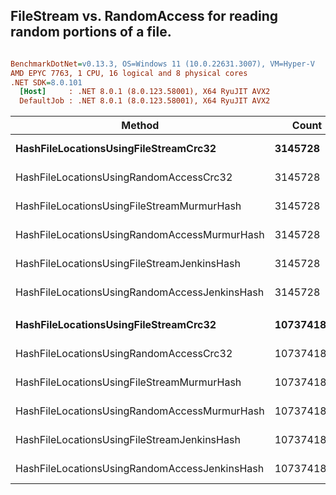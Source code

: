 ## FileStream vs. RandomAccess for reading random portions of a file.


``` ini

BenchmarkDotNet=v0.13.3, OS=Windows 11 (10.0.22631.3007), VM=Hyper-V
AMD EPYC 7763, 1 CPU, 16 logical and 8 physical cores
.NET SDK=8.0.101
  [Host]     : .NET 8.0.1 (8.0.123.58001), X64 RyuJIT AVX2
  DefaultJob : .NET 8.0.1 (8.0.123.58001), X64 RyuJIT AVX2


```
|                                        Method |      Count |      Mean |    Error |   StdDev | Ratio |
|---------------------------------------------- |----------- |----------:|---------:|---------:|------:|
|         **HashFileLocationsUsingFileStreamCrc32** |    **3145728** | **159.60 ms** | **0.153 ms** | **0.143 ms** |  **1.00** |
|       HashFileLocationsUsingRandomAccessCrc32 |    3145728 | 162.54 ms | 0.742 ms | 0.694 ms |  1.02 |
|    HashFileLocationsUsingFileStreamMurmurHash |    3145728 |  25.96 ms | 0.065 ms | 0.061 ms |  0.16 |
|  HashFileLocationsUsingRandomAccessMurmurHash |    3145728 |  27.74 ms | 0.082 ms | 0.076 ms |  0.17 |
|   HashFileLocationsUsingFileStreamJenkinsHash |    3145728 | 100.76 ms | 0.147 ms | 0.123 ms |  0.63 |
| HashFileLocationsUsingRandomAccessJenkinsHash |    3145728 | 103.13 ms | 0.118 ms | 0.099 ms |  0.65 |
|                                               |            |           |          |          |       |
|         **HashFileLocationsUsingFileStreamCrc32** | **1073741824** | **160.79 ms** | **0.263 ms** | **0.205 ms** |  **1.00** |
|       HashFileLocationsUsingRandomAccessCrc32 | 1073741824 | 162.75 ms | 0.184 ms | 0.154 ms |  1.01 |
|    HashFileLocationsUsingFileStreamMurmurHash | 1073741824 |  27.18 ms | 0.079 ms | 0.074 ms |  0.17 |
|  HashFileLocationsUsingRandomAccessMurmurHash | 1073741824 |  29.44 ms | 0.502 ms | 0.598 ms |  0.18 |
|   HashFileLocationsUsingFileStreamJenkinsHash | 1073741824 | 102.19 ms | 0.170 ms | 0.159 ms |  0.64 |
| HashFileLocationsUsingRandomAccessJenkinsHash | 1073741824 | 104.12 ms | 0.221 ms | 0.207 ms |  0.65 |
